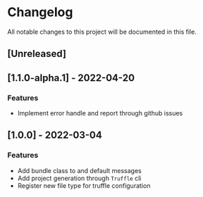 # Changelog
All notable changes to this project will be documented in this file.

## [Unreleased]
## [1.1.0-alpha.1] - 2022-04-20

### Features

- Implement error handle and report through github issues

## [1.0.0] - 2022-03-04

### Features

- Add bundle class to and default messages
- Add project generation through `Truffle` cli
- Register new file type for truffle configuration

<!-- generated by git-cliff -->
